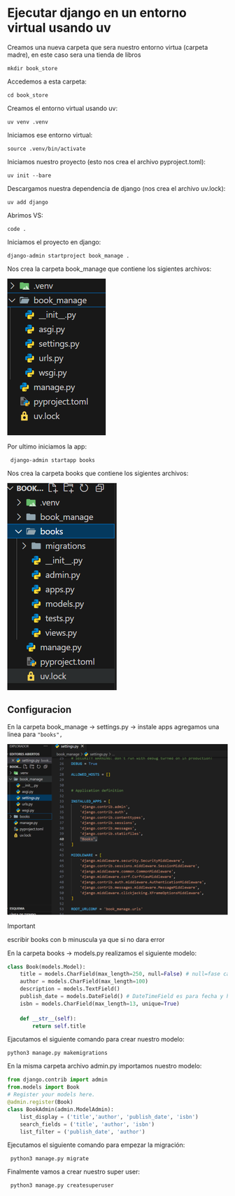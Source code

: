 # Ejecutar django en un entorno virtual usando uv

Creamos una nueva carpeta que sera nuestro entorno virtua (carpeta madre), en este caso sera una tienda de libros

```plaintext
mkdir book_store
```
Accedemos a esta carpeta:

```plaintext
cd book_store
```
Creamos el entorno virtual usando uv:

```plaintext
uv venv .venv
```
Iniciamos ese entorno virtual:

```plaintext
source .venv/bin/activate
```
Iniciamos nuestro proyecto (esto nos crea el archivo pyproject.toml):

```plaintext
uv init --bare
```
Descargamos nuestra dependencia de django (nos crea el archivo uv.lock):

```plaintext
uv add django
```
Abrimos VS:

```plaintext
code .
```
Iniciamos el proyecto en django:

```plaintext 
django-admin startproject book_manage .
```
Nos crea la carpeta book_manage que contiene los sigientes archivos:

![book](https://github.com/abbyenredes/Bootcamp-IA-F5/blob/main/Taller_django/img/book.png)

Por ultimo iniciamos la app:

```plaintext
 django-admin startapp books
```
Nos crea la carpeta books que contiene los sigientes archivos:

![book2](https://github.com/abbyenredes/Bootcamp-IA-F5/blob/main/Taller_django/img/book2.png)

## Configuracion
En la carpeta book_manage -> settings.py -> instale apps agregamos una linea para `"books",`

![setting](https://github.com/abbyenredes/Bootcamp-IA-F5/blob/main/Taller_django/img/setting.png)

> [!IMPORTANT]
> escribir books con b minuscula ya que si no dara error

En la carpeta books -> models.py realizamos el siguiente modelo:

```python
class Book(models.Model):
    title = models.CharField(max_length=250, null=False) # null=fase campo requerido
    author = models.CharField(max_length=100)
    description = models.TextField()
    publish_date = models.DateField() # DateTimeField es para fecha y hora
    isbn = models.CharField(max_length=13, unique=True)
    
    def __str__(self):
        return self.title
```
Ejacutamos el siguiente comando para crear nuestro modelo:

```plaintext
python3 manage.py makemigrations
```

En la misma carpeta archivo admin.py importamos nuestro modelo:

```python
from django.contrib import admin
from.models import Book
# Register your models here.
@admin.register(Book)
class BookAdmin(admin.ModelAdmin):
    list_display = ('title','author', 'publish_date', 'isbn')
    search_fields = ('title', 'author', 'isbn')
    list_filter = ('publish_date', 'author')
```

 Ejecutamos el siguiente comando para empezar la migración:

```plaintext
 python3 manage.py migrate
```

Finalmente vamos a crear nuestro super user:

```plaintext
 python3 manage.py createsuperuser
```

